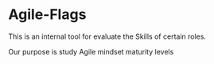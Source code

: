 # Agile-Flags

This is an internal tool for evaluate the Skills of certain roles. 

Our purpose is study Agile mindset maturity levels 
